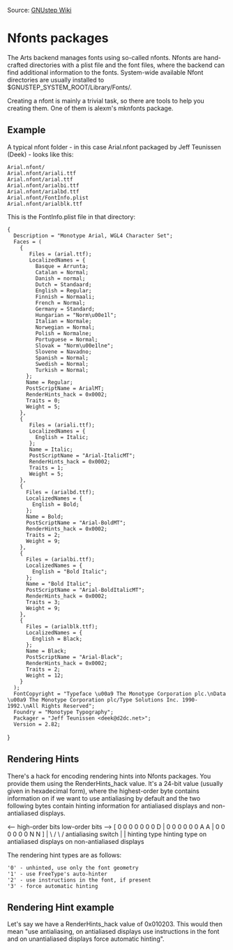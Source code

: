 Source: [GNUstep Wiki](http://wiki.gnustep.org/index.php/Nfont_packages)

# Nfonts packages

The Arts backend manages fonts using so-called nfonts. Nfonts are hand-crafted directories with a plist file and the font files, where the backend can find additional information to the fonts. System-wide available Nfont directories are usually installed to $GNUSTEP_SYSTEM_ROOT/Library/Fonts/.

Creating a nfont is mainly a trivial task, so there are tools to help you creating them. One of them is alexm's mknfonts package.

## Example

A typical nfont folder - in this case Arial.nfont packaged by Jeff Teunissen (Deek) - looks like this:

    Arial.nfont/
    Arial.nfont/ariali.ttf
    Arial.nfont/arial.ttf
    Arial.nfont/arialbi.ttf
    Arial.nfont/arialbd.ttf
    Arial.nfont/FontInfo.plist
    Arial.nfont/arialblk.ttf

This is the FontInfo.plist file in that directory:

    {
      Description = "Monotype Arial, WGL4 Character Set";
      Faces = (
        {
           Files = (arial.ttf);
           LocalizedNames = {
             Basque = Arrunta;
             Catalan = Normal;
             Danish = normal;
             Dutch = Standaard;
             English = Regular;
             Finnish = Normaali;
             French = Normal;
             Germany = Standard;
             Hungarian = "Norm\u00e1l";
             Italian = Normale;
             Norwegian = Normal;
             Polish = Normalne;
             Portuguese = Normal;
             Slovak = "Norm\u00e1lne";
             Slovene = Navadno;
             Spanish = Normal;
             Swedish = Normal;
             Turkish = Normal;
          };
          Name = Regular;
          PostScriptName = ArialMT;
          RenderHints_hack = 0x0002;
          Traits = 0;
          Weight = 5;
        },
        {
           Files = (ariali.ttf);
           LocalizedNames = {
             English = Italic;
           };
           Name = Italic;
           PostScriptName = "Arial-ItalicMT";
           RenderHints_hack = 0x0002;
           Traits = 1;
           Weight = 5;
        },
        {
          Files = (arialbd.ttf);
          LocalizedNames = {
            English = Bold;
          };
          Name = Bold;
          PostScriptName = "Arial-BoldMT";
          RenderHints_hack = 0x0002;
          Traits = 2;
          Weight = 9;
        },
        {
          Files = (arialbi.ttf);
          LocalizedNames = {
            English = "Bold Italic";
          };
          Name = "Bold Italic";
          PostScriptName = "Arial-BoldItalicMT";
          RenderHints_hack = 0x0002;
          Traits = 3;
          Weight = 9;
        },
        {
          Files = (arialblk.ttf);
          LocalizedNames = {
            English = Black;
          };
          Name = Black;
          PostScriptName = "Arial-Black";
          RenderHints_hack = 0x0002;
          Traits = 2;
          Weight = 12;
        }
      );
      FontCopyright = "Typeface \u00a9 The Monotype Corporation plc.\nData \u00a9 The Monotype Corporation plc/Type Solutions Inc. 1990-1992.\nAll Rights Reserved";
      Foundry = "Monotype Typography";
      Packager = "Jeff Teunissen <deek@d2dc.net>";
      Version = 2.82;
  }

## Rendering Hints

There's a hack for encoding rendering hints into Nfonts packages. You provide them using the RenderHints_hack value. It's a 24-bit value (usually given in hexadecimal form), where the highest-order byte contains information on if we want to use antialiasing by default and the two following bytes contain hinting information for antialiased displays and non-antialiased displays.

<-- high-order bits                       low-order bits -->
[  0 0 0 0 0 0 0 D  |  0 0 0 0 0 0 A A  | 0 0 0 0 0 0 N N  ]
                 |                 \ /                \ /
      antialiasing switch           |                  |
                            hinting type           hinting type
                     on antialiased displays    on non-antialiased displays


The rendering hint types are as follows:

    '0' - unhinted, use only the font geometry
    '1' - use FreeType's auto-hinter
    '2' - use instructions in the font, if present
    '3' - force automatic hinting


## Rendering Hint example

Let's say we have a RenderHints_hack value of 0x010203. This would then mean "use antialiasing, on antialiased displays use instructions in the font and on unantialiased displays force automatic hinting".
